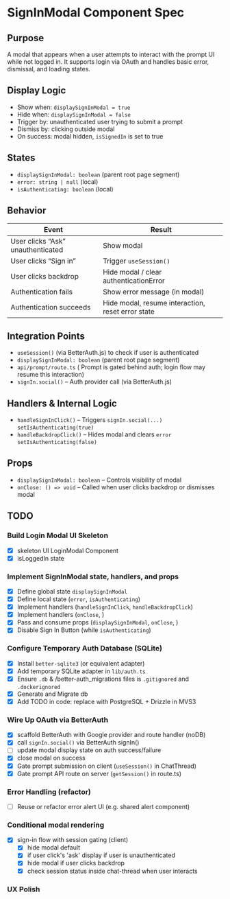 # SignInModal Component Spec

## Purpose

A modal that appears when a user attempts to interact with the prompt UI while not logged in. It supports login via OAuth and handles basic error, dismissal, and loading states.

## Display Logic

- Show when: `displaySignInModal = true`
- Hide when: `displaySignInModal = false`
- Trigger by: unauthenticated user trying to submit a prompt
- Dismiss by: clicking outside modal
- On success: modal hidden, `isSignedIn` is set to true

## States

- `displaySignInModal: boolean` (parent root page segment)
- `error: string | null` (local)
- `isAuthenticating: boolean` (local)

## Behavior

| Event                             | Result                                            |
| --------------------------------- | ------------------------------------------------- |
| User clicks “Ask” unauthenticated | Show modal                                        |
| User clicks “Sign in”             | Trigger `useSession()`                            |
| User clicks backdrop              | Hide modal / clear authenticationError            |
| Authentication fails              | Show error message (in modal)                     |
| Authentication succeeds           | Hide modal, resume interaction, reset error state |

## Integration Points

- `useSession()` (via BetterAuth.js) to check if user is authenticated
- `displaySignInModal: boolean` (parent root page segment)
- `api/prompt/route.ts` ( Prompt is gated behind auth; login flow may resume this interaction)
- `signIn.social()` – Auth provider call (via BetterAuth.js)

## Handlers & Internal Logic

- `handleSignInClick()` – Triggers `signIn.social(...)` `setIsAuthenticating(true)`
- `handleBackdropClick()` – Hides modal and clears `error` `setIsAuthenticating(false)`

## Props

- `displaySignInModal: boolean` – Controls visibility of modal
- `onClose: () => void` – Called when user clicks backdrop or dismisses modal

## TODO

### Build Login Modal UI Skeleton

- [x] skeleton UI LoginModal Component
- [x] isLoggedIn state

### Implement SignInModal state, handlers, and props

- [x] Define global state `displaySignInModal`
- [x] Define local state (`error`, `isAuthenticating`)
- [x] Implement handlers (`handleSignInClick`, `handleBackdropClick`)
- [x] Implement handlers (`onClose`, )
- [x] Pass and consume props (`displaySignInModal`, `onClose`, )
- [x] Disable Sign In Button (while `isAuthenticating`)

### Configure Temporary Auth Database (SQLite)

- [x] Install `better-sqlite3` (or equivalent adapter)
- [x] Add temporary SQLite adapter in `lib/auth.ts`
- [x] Ensure `.db` & /better-auth_migrations files is `.gitignored` and `.dockerignored`
- [x] Generate and Migrate db
- [x] Add TODO in code: replace with PostgreSQL + Drizzle in MVS3

### Wire Up OAuth via BetterAuth

- [x] scaffold BetterAuth with Google provider and route handler (noDB)
- [x] call `signIn.social()` via BetterAuth signIn()
- [ ] update modal display state on auth success/failure
- [x] close modal on success
- [x] Gate prompt submission on client (`useSession()` in ChatThread)
- [x] Gate prompt API route on server (`getSession()` in route.ts)

### Error Handling (refactor)

- [ ] Reuse or refactor error alert UI (e.g. shared alert component)

### Conditional modal rendering

- [x] sign-in flow with session gating (client)
  - [x] hide modal default
  - [x] if user click's 'ask' display if user is unauthenticated
  - [x] hide modal if user clicks backdrop
  - [x] check session status inside chat-thread when user interacts

### UX Polish
